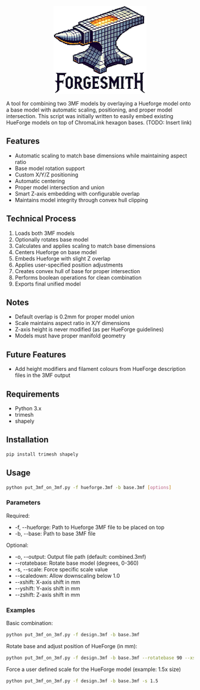 <p align="center">
  <img src="img\forgesmith_logo_white_small_v2.gif" alt="ForgeSmith Logo">
</p>

A tool for combining two 3MF models by overlaying a Hueforge model onto a base model with automatic scaling, positioning, and proper model intersection.
This script was initially written to easily embed existing HueForge models on top of ChromaLink hexagon bases. (TODO: Insert link)

## Features
- Automatic scaling to match base dimensions while maintaining aspect ratio
- Base model rotation support
- Custom X/Y/Z positioning
- Automatic centering
- Proper model intersection and union
- Smart Z-axis embedding with configurable overlap
- Maintains model integrity through convex hull clipping

## Technical Process
1. Loads both 3MF models
2. Optionally rotates base model
3. Calculates and applies scaling to match base dimensions
4. Centers Hueforge on base model
5. Embeds Hueforge with slight Z overlap
6. Applies user-specified position adjustments
7. Creates convex hull of base for proper intersection
8. Performs boolean operations for clean combination
9. Exports final unified model

## Notes
- Default overlap is 0.2mm for proper model union
- Scale maintains aspect ratio in X/Y dimensions
- Z-axis height is never modified (as per HueForge guidelines)
- Models must have proper manifold geometry

## Future Features
- Add height modifiers and filament colours from HueForge description files in the 3MF output

## Requirements
- Python 3.x
- trimesh
- shapely

## Installation
```bash
pip install trimesh shapely
```

## Usage
```bash
python put_3mf_on_3mf.py -f hueforge.3mf -b base.3mf [options]
```

### Parameters
Required:
- -f, --hueforge: Path to Hueforge 3MF file to be placed on top
- -b, --base: Path to base 3MF file

Optional:
- -o, --output: Output file path (default: combined.3mf)
- --rotatebase: Rotate base model (degrees, 0-360)
- -s, --scale: Force specific scale value
- --scaledown: Allow downscaling below 1.0
- --xshift: X-axis shift in mm
- --yshift: Y-axis shift in mm
- --zshift: Z-axis shift in mm

### Examples
Basic combination:
```bash
python put_3mf_on_3mf.py -f design.3mf -b base.3mf
```

Rotate base and adjust position of HueForge (in mm):
```bash
python put_3mf_on_3mf.py -f design.3mf -b base.3mf --rotatebase 90 --xshift 5 --zshift 0.5
```

Force a user defined scale for the HueForge model (example: 1.5x size)
```bash
python put_3mf_on_3mf.py -f design.3mf -b base.3mf -s 1.5
```